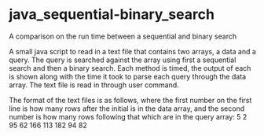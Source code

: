 
# java_sequential-binary_search
A comparison on the run time between a sequential and binary search 


A small java script to read in a text file that contains two arrays, a data and a query. The query is searched against the array 
using first a sequential search and then a binary search. Each method is timed, the output of each is shown along with the time 
it took to parse each query through the data array. The text file is read in through user command.

The format of the text files is as follows, where the first number on the first line is how many rows after the initial is in the 
data array, and the second number is how many rows following that which are in the query array:
5 2
95
62
166
113
182
94
82

